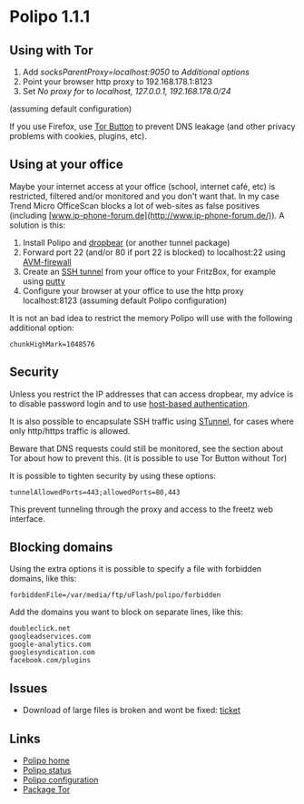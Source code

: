 # Polipo 1.1.1

Using with Tor
--------------

1.  Add *socksParentProxy=localhost:9050* to *Additional options*
2.  Point your browser http proxy to 192.168.178.1:8123
3.  Set *No proxy for* to *localhost, 127.0.0.1, 192.168.178.0/24*

(assuming default configuration)

If you use Firefox, use [Tor
Button](https://addons.mozilla.org/nl/firefox/addon/2275/) to
prevent DNS leakage (and other privacy problems with cookies, plugins,
etc).

Using at your office
--------------------

Maybe your internet access at your office (school, internet café, etc)
is restricted, filtered and/or monitored and you don't want that. In my
case Trend Micro OfficeScan blocks a lot of web-sites as false positives
(including
[www.ip-phone-forum.de](http://www.ip-phone-forum.de/)).
A solution is this:

1.  Install Polipo and [dropbear](../dropbear/README.md) (or another
    tunnel package)
2.  Forward port 22 (and/or 80 if port 22 is blocked) to localhost:22
    using [AVM-firewall](../avm-firewall/README.md)
3.  Create an [SSH
    tunnel](http://oldsite.precedence.co.uk/nc/putty.html)
    from your office to your FritzBox, for example using
    [putty](http://www.chiark.greenend.org.uk/~sgtatham/putty/)
4.  Configure your browser at your office to use the http proxy
    localhost:8123 (assuming default Polipo configuration)

It is not an bad idea to restrict the memory Polipo will use with the
following additional option:

```
chunkHighMark=1048576
```

Security
--------

Unless you restrict the IP addresses that can access dropbear, my advice
is to disable password login and to use [host-based
authentication](dropbear.html#ZugangmitPutty1).

It is also possible to encapsulate SSH traffic using
[STunnel](../stunnel/README.md), for cases where only http/https traffic
is allowed.

Beware that DNS requests could still be monitored, see the section about
Tor about how to prevent this. (it is possible to use Tor Button without
Tor)

It is possible to tighten security by using these options:

```
tunnelAllowedPorts=443;allowedPorts=80,443
```

This prevent tunneling through the proxy and access to the freetz web
interface.

Blocking domains
----------------

Using the extra options it is possible to specify a file with forbidden
domains, like this:

```
forbiddenFile=/var/media/ftp/uFlash/polipo/forbidden
```

Add the domains you want to block on separate lines, like this:

```
doubleclick.net
googleadservices.com
google-analytics.com
googlesyndication.com
facebook.com/plugins
```

Issues
------

-   Download of large files is broken and wont be fixed:
    [ticket](https://trac.torproject.org/projects/tor/ticket/1149)

Links
-----

-   [Polipo
    home](http://www.pps.jussieu.fr/~jch/software/polipo/)
-   [Polipo
    status](http://192.168.178.1:8123/polipo/status?)
-   [Polipo
    configuration](http://192.168.178.1:8123/polipo/config?)
-   [Package Tor](../tor/README.md)

